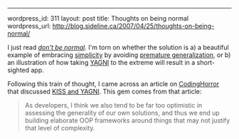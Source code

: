 --- 
wordpress_id: 311
layout: post
title: Thoughts on being normal
wordpress_url: http://blog.sideline.ca/2007/04/25/thoughts-on-being-normal/

<p>I just read <em><a href="http://giantrobots.thoughtbot.com/2007/4/24/don-t-be-normal">don't be normal</a></em>.  I'm torn on whether the solution is a) a beautiful example of embracing <a href="http://en.wikipedia.org/wiki/KISS_Principle">simplicity</a> by avoiding <a href="http://haacked.com/archive/2005/09/19/10231.aspx">premature generalization</a>, or b) an illustration of how taking <a href="http://c2.com/cgi/wiki?YouArentGonnaNeedIt">YAGNI</a> to the extreme will result in a short-sighted app.</p>

<p>Following this train of thought, I came across an article on <a href="http://www.codinghorror.com">CodingHorror</a> that discussed <a href="http://www.codinghorror.com/blog/archives/000111.html">KISS and YAGNI</a>.  This gem comes from that article:</p>
<blockquote>As developers, I think we also tend to be far too optimistic in assessing the generality of our own solutions, and thus we end up building elaborate OOP frameworks around things that may not justify that level of complexity.</blockquote>
